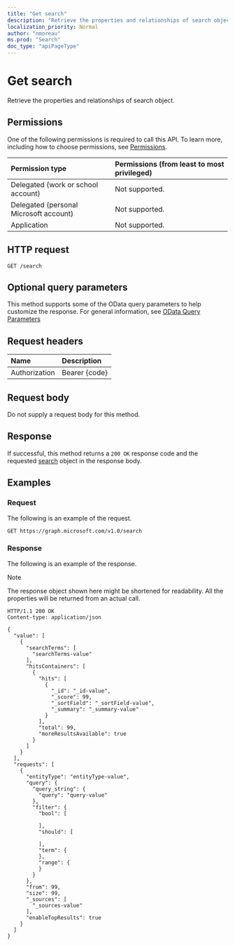 ```yaml
---
title: "Get search"
description: "Retrieve the properties and relationships of search object."
localization_priority: Normal
author: "nmoreau"
ms.prod: "Search"
doc_type: "apiPageType"
---
```


# Get search

Retrieve the properties and relationships of search object.

## Permissions

One of the following permissions is required to call this API. To learn more, including how to choose permissions, see [Permissions](/graph/permissions-reference).

| Permission type                        | Permissions (from least to most privileged) |
|:---------------------------------------|:--------------------------------------------|
| Delegated (work or school account)     | Not supported. |
| Delegated (personal Microsoft account) | Not supported. |
| Application                            | Not supported. |

## HTTP request

<!-- { "blockType": "ignored" } -->

```http
GET /search
```

## Optional query parameters

This method supports some of the OData query parameters to help customize the response. For general information, see [OData Query Parameters](/graph/query-parameters)

## Request headers

| Name      |Description|
|:----------|:----------|
| Authorization | Bearer {code} |

## Request body

Do not supply a request body for this method.

## Response

If successful, this method returns a `200 OK` response code and the requested [search](../resources/search.md) object in the response body.

## Examples

### Request

The following is an example of the request.
<!-- {
  "blockType": "request",
  "name": "get_search"
}-->

```http
GET https://graph.microsoft.com/v1.0/search
```

### Response

The following is an example of the response.

> [!NOTE]
> The response object shown here might be shortened for readability. All the properties will be returned from an actual call.

<!-- {
  "blockType": "response",
  "truncated": true,
  "@odata.type": "microsoft.graph.search"
} -->

```http
HTTP/1.1 200 OK
Content-type: application/json

{
  "value": [
    {
      "searchTerms": [
        "searchTerms-value"
      ],
      "hitsContainers": [
        {
          "hits": [
            {
              "_id": "_id-value",
              "_score": 99,
              "_sortField": "_sortField-value",
              "_summary": "_summary-value"
            }
          ],
          "total": 99,
          "moreResultsAvailable": true
        }
      ]
    }
  ],
  "requests": [
    {
      "entityType": "entityType-value",
      "query": {
        "query_string": {
          "query": "query-value"
        },
        "filter": {
          "bool": [

          ],
          "should": [

          ],
          "term": {
          },
          "range": {
          }
        }
      },
      "from": 99,
      "size": 99,
      "_sources": [
        "_sources-value"
      ],
      "enableTopResults": true
    }
  ]
}
```

<!-- uuid: 16cd6b66-4b1a-43a1-adaf-3a886856ed98
2019-02-04 14:57:30 UTC -->
<!-- {
  "type": "#page.annotation",
  "description": "Get search",
  "keywords": "",
  "section": "documentation",
  "tocPath": ""
}-->